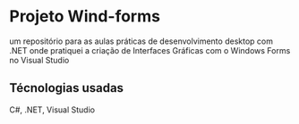 # Projeto Wind-forms

um repositório para as aulas práticas de  desenvolvimento desktop com .NET onde pratiquei a criação de Interfaces Gráficas com o Windows Forms no Visual Studio

## Técnologias usadas

C#, .NET, Visual Studio

